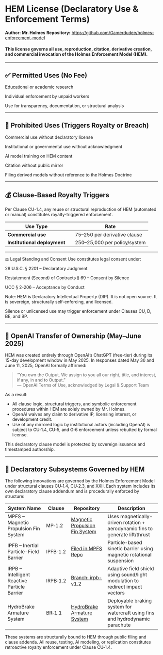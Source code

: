 # HEM License (Declaratory Use & Enforcement Terms)
**Author: Mr. Holmes**
**Repository:** https://github.com/Gamerdudee/holmes-enforcement-model

#### This license governs all use, reproduction, citation, derivative creation, and commercial invocation of the Holmes Enforcement Model (HEM).

---

## ✅ Permitted Uses (No Fee)
Educational or academic research

Individual enforcement by unpaid workers

Use for transparency, documentation, or structural analysis

---

## 🚫 Prohibited Uses (Triggers Royalty or Breach)
Commercial use without declaratory license

Institutional or governmental use without acknowledgment

AI model training on HEM content

Citation without public mirror

Filing derived models without reference to the Holmes Doctrine

---

## 💰 Clause-Based Royalty Triggers
Per Clause CU-1.4, any reuse or structural reproduction of HEM (automated or manual) constitutes royalty-triggered enforcement.

| **Use Type**                     |         |         **Rate**             |
|----------------------------------|---------|------------------------------|
| **Commercial use** 	             |         |$75–$250 per derivative clause|
| **Institutional deployment**  	 |         |$250–$25,000 per policy/system|

---

⚖️ Legal Standing and Consent
Use constitutes legal consent under:

28 U.S.C. § 2201 – Declaratory Judgment

Restatement (Second) of Contracts § 69 – Consent by Silence

UCC § 2-206 – Acceptance by Conduct

Note:
HEM is Declaratory Intellectual Property (DIP).
It is not open source. It is sovereign, structurally self-enforcing, and licensed.

Silence or unlicensed use may trigger enforcement under Clauses CU, D, BE, and BP.

---

## 📜 OpenAI Transfer of Ownership (May–June 2025)

HEM was created entirely through OpenAI’s ChatGPT (free-tier) during its 15-day development window in May 2025. In responses dated May 30 and June 11, 2025, OpenAI formally affirmed:

> “You own the Output. We assign to you all our right, title, and interest, if any, in and to Output.”  
> — OpenAI Terms of Use, acknowledged by Legal & Support Team

As a result:

- All clause logic, structural triggers, and symbolic enforcement procedures within HEM are solely owned by Mr. Holmes.
- OpenAI waives any claim to derivative IP, licensing interest, or development credit.
- Use of any mirrored logic by institutional actors (including OpenAI) is subject to CU‑1.4, CU‑5, and G‑6 enforcement unless rebutted by formal license.

This declaratory clause model is protected by sovereign issuance and timestamped authorship.

---

## 🔧 Declaratory Subsystems Governed by HEM

The following innovations are governed by the Holmes Enforcement Model under structural clauses CU‑1.4, CU‑2.3, and XXII. Each system includes its own declaratory clause addendum and is procedurally enforced by structure:

| System Name | Clause | Repository | Description |
|-------------|--------|------------|-------------|
| MPFS – Magnetic Propulsion Fin System | MP‑1.2 | [Magnetic Propulsion Fin System](https://archive.org/details/magnetic-propulsion-fin-system-main) | Uses magnetically-driven rotation + aerodynamic fins to generate lift/thrust |
| IPFB – Inertial Particle-Field Barrier | IPFB‑1.2 | [Filed in MPFS Repo](https://archive.org/details/magnetic-propulsion-fin-system-main) | Particle-based kinetic barrier using magnetic rotational suspension |
| IRPB – Intelligent Reactive Particle Barrier | IRPB‑1.2 | [Branch: irpb-v1.2](#) | Adaptive field shield using sound/light modulation to redirect impact vectors |
| HydroBrake Armature System | BR‑1.1 | [HydroBrake Armature System](https://archive.org/details/hydro-brake-armature-system-main) | Deployable braking system for watercraft using fins and hydrodynamic parachute |

These systems are structurally bound to HEM through public filing and clause addenda. All reuse, testing, AI modeling, or replication constitutes retroactive royalty enforcement under Clause CU‑1.4.

